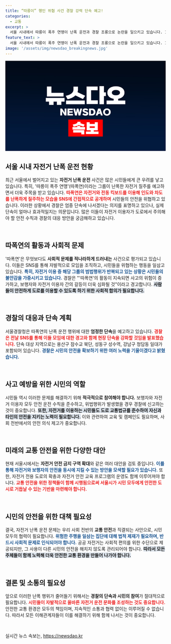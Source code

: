 ```yaml
---
title: “따릉이” 행인 위협 사건 경찰 강력 단속 예고!
categories:
  - 교통
excerpt: >
  서울 시내에서 따릉이 폭주 연맹이 난폭 운전과 경찰 조롱으로 논란을 일으키고 있습니다. 10대들로 구성된 이들이 SNS에 질주 영상까지 올리며 시민 안전을 위협하자, 경찰은 엄정 단속 방침을 세웠습니다.
feature_text: >
  서울 시내에서 따릉이 폭주 연맹이 난폭 운전과 경찰 조롱으로 논란을 일으키고 있습니다. 10대들로 구성된 이들이 SNS에 질주 영상까지 올리며 시민 안전을 위협하자, 경찰은 엄정 단속 방침을 세웠습니다.
image: '/assets/img/newsdao_breakingnews.jpg'
---
```


<p><img src="/assets/img/newsdao_breakingnews.jpg" alt="firstkoreanews 속보" /></p>

<h2 data-ke-size="size26">서울 시내 자전거 난폭 운전 현황</h2>

<p data-ke-size="size16">최근 서울에서 벌어지고 있는 <b>자전거 난폭 운전</b> 사건은 많은 시민들에게 큰 우려를 낳고 있습니다. 특히, '따릉이 폭주 연맹'(따폭연)이라는 그룹이 난폭한 자전거 질주를 예고하면서 더욱 주목을 받고 있습니다. <b><span style="color: #ee2323;">따폭연은 자전거와 전동 킥보드를 이용해 인도와 차도를 난폭하게 질주하는 모습을 SNS에 간접적으로 공개하며</span></b> 시민들의 안전을 위협하고 있습니다. 이러한 상황에서 경찰은 엄중 단속에 나서겠다는 의지를 표명하고 있으나, 실제 단속이 얼마나 효과적일지는 의문입니다. 많은 이들이 자전거 이용자가 도로에서 주의해야 할 안전 수칙과 경찰의 대응 방안을 궁금해하고 있습니다.</p>

<p data-ke-size="size16">&nbsp;</p>

<h2 data-ke-size="size26">따폭연의 활동과 사회적 문제</h2>

<p data-ke-size="size16">'따폭연'은 무엇보다도 <b>사회적 문제를 적나라하게 드러내는</b> 사건으로 평가되고 있습니다. 이들은 SNS를 통해 자발적으로 모임을 조직하고, 시민들을 위협하는 행동을 일삼고 있습니다. <b><span style="color: #1a5490;">특히, 자전거 이용 중 해당 그룹의 범법행위가 반복되고 있는 상황은 시민들의 불안감을 가중시키고 있습니다.</span></b> 경찰은 "'따폭연'의 활동이 지속되면 사고의 위험이 증가하고, 보행자와 자전거 이용자 간의 갈등이 더욱 심화될 것"이라고 경고합니다. <b><span style="background-color: #21538527;">사람들이 안전하게 도로를 이용할 수 있도록 하기 위한 사회적 합의가 필요합니다.</span></b></p>

<p data-ke-size="size16">&nbsp;</p>

<h2 data-ke-size="size26">경찰의 대응과 단속 계획</h2>

<p data-ke-size="size16">서울경찰청은 따폭연의 난폭 운전 행위에 대한 <b>엄정한 단속</b>을 예고하고 있습니다. <b><span style="color: #ee2323;">경찰은 전날 SNS를 통해 이들 모임에 대한 경고와 함께 현장 단속을 강화할 것임을 발표했습니다.</span></b> 단속 대상 지역으로는 용산구 잠수교 북단, 성동구 성수역, 강남구 청담동 일대가 포함되어 있습니다. <b><span style="color: #1a5490;">경찰은 시민의 안전을 확보하기 위한 여러 노력을 기울이겠다고 밝혔습니다.</span></b></p>

<p data-ke-size="size16">&nbsp;</p>

<h2 data-ke-size="size26">사고 예방을 위한 시민의 역할</h2>

<p data-ke-size="size16">시민들 역시 이러한 문제를 해결하기 위해 <b>적극적으로 참여해야 합니다.</b> 보행자와 자전거 이용자 모두 안전 운전 수칙을 준수하고, 위법행위가 발생했을 경우 경찰에 신고하는 것이 중요합니다. <b><span style="background-color: #21538527;">또한, 자전거를 이용하는 시민들도 도로 교통법규를 준수하여 자신과 타인의 안전을 지키는 노력이 필요합니다.</span></b> 이와 관련하여 교육 및 캠페인도 필요하며, 사회 전반에서의 안전 의식 제고가 중요합니다.</p>

<p data-ke-size="size16">&nbsp;</p>

<h2 data-ke-size="size26">미래의 교통 안전을 위한 다양한 대안</h2>

<p data-ke-size="size16">현재 서울시에서는 <b>자전거 안전 금지 구역 확대</b>와 같은 여러 대안을 검토 중입니다. <b><span style="color: #1a5490;">이를 통해 자전거와 보행자의 안전을 동시에 지킬 수 있는 방안을 모색할 필요가 있습니다.</span></b> 또한, 자전거 전용 도로의 확충과 자전거 안전 교육 프로그램의 운영도 함께 이루어져야 합니다. <b><span style="color: #ee2323;">교통 안전을 위한 정책들이 함께 시행됨으로써 서울시가 시민 모두에게 안전한 도시로 거듭날 수 있는 기반을 마련해야 합니다.</span></b></p>

<p data-ke-size="size16">&nbsp;</p>

<h2 data-ke-size="size26">시민의 안전을 위한 대책 필요성</h2>

<p data-ke-size="size16">결국, 자전거 난폭 운전 문제는 우리 사회 전반의 <b>교통 안전</b>과 직결되는 사안으로, 시민 모두의 협력이 필요합니다. <b><span style="color: #1a5490;">위험한 주행을 일삼는 집단에 대해 법적 제재가 필요하며, 반드시 사회적 문제로 인식되어야 합니다.</span></b> 공공 자전거는 사회적 편의를 위한 수단으로 제공되지만, 그 사용이 다른 시민의 안전을 해치지 않도록 관리되어야 합니다. <b><span style="background-color: #21538527;">따라서 모든 주체들이 함께 노력해 더욱 안전한 교통 환경을 만들어 나가야 합니다.</span></b></p>

<p data-ke-size="size16">&nbsp;</p>

<h2 data-ke-size="size26">결론 및 소통의 필요성</h2>

<p data-ke-size="size16">앞으로 이러한 난폭 행위가 줄어들기 위해서는 <b>경찰의 단속과 시민의 참여</b>가 절대적으로 필요합니다. <b><span style="color: #ee2323;">시민들이 자발적으로 올바른 자전거 운전 문화를 조성하는 것도 중요합니다.</span></b> 안전한 교통 환경은 모두의 책임이며, 지속적인 소통과 협력 없이는 이루어질 수 없습니다. 따라서 모든 이해관계자들이 이를 해결하기 위해 함께 나서는 것이 중요합니다.</p>

<p data-ke-size="size16">&nbsp;</p>
실시간 뉴스 속보는, <a href="https://newsdao.kr" rel="dofollow">https://newsdao.kr</a>


